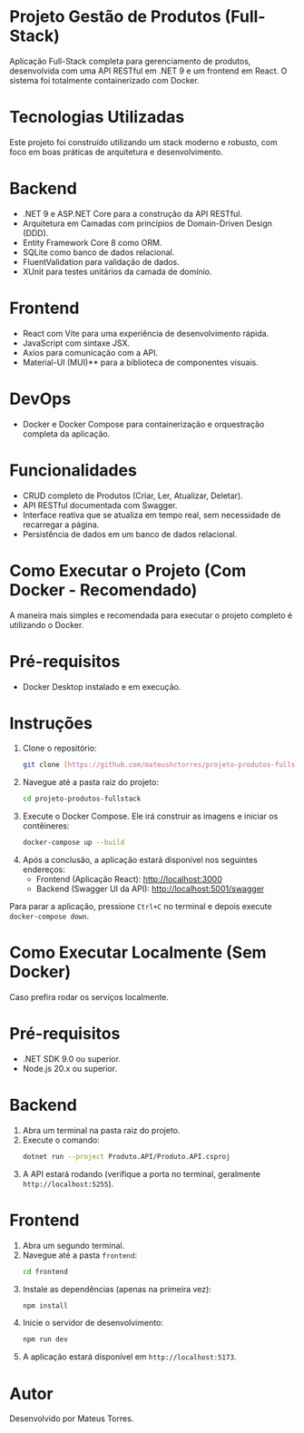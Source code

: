 # Projeto Gestão de Produtos (Full-Stack)
Aplicação Full-Stack completa para gerenciamento de produtos, desenvolvida com uma API RESTful em .NET 9 e um frontend em React. O sistema foi totalmente containerizado com Docker.

# Tecnologias Utilizadas
Este projeto foi construído utilizando um stack moderno e robusto, com foco em boas práticas de arquitetura e desenvolvimento.

# Backend
* .NET 9 e ASP.NET Core para a construção da API RESTful.
* Arquitetura em Camadas com princípios de Domain-Driven Design (DDD).
* Entity Framework Core 8 como ORM.
* SQLite como banco de dados relacional.
* FluentValidation para validação de dados.
* XUnit para testes unitários da camada de domínio.

# Frontend
* React com Vite para uma experiência de desenvolvimento rápida.
* JavaScript com sintaxe JSX.
* Axios para comunicação com a API.
* Material-UI (MUI)** para a biblioteca de componentes visuais.

# DevOps
* Docker e Docker Compose para containerização e orquestração completa da aplicação.

# Funcionalidades
* CRUD completo de Produtos (Criar, Ler, Atualizar, Deletar).
* API RESTful documentada com Swagger.
* Interface reativa que se atualiza em tempo real, sem necessidade de recarregar a página.
* Persistência de dados em um banco de dados relacional.

# Como Executar o Projeto (Com Docker - Recomendado)
A maneira mais simples e recomendada para executar o projeto completo é utilizando o Docker.

# Pré-requisitos
* Docker Desktop instalado e em execução.

# Instruções
1.  Clone o repositório:
    ```bash
    git clone [https://github.com/mateushctorres/projeto-produtos-fullstack.git](https://github.com/mateushctorres/projeto-produtos-fullstack.git)
    ```
2.  Navegue até a pasta raiz do projeto:
    ```bash
    cd projeto-produtos-fullstack
    ```
3.  Execute o Docker Compose. Ele irá construir as imagens e iniciar os contêineres:
    ```bash
    docker-compose up --build
    ```
4.  Após a conclusão, a aplicação estará disponível nos seguintes endereços:
    * Frontend (Aplicação React): [http://localhost:3000](http://localhost:3000)
    * Backend (Swagger UI da API): [http://localhost:5001/swagger](http://localhost:5001/swagger)

Para parar a aplicação, pressione `Ctrl+C` no terminal e depois execute `docker-compose down`.


# Como Executar Localmente (Sem Docker)
Caso prefira rodar os serviços localmente.

# Pré-requisitos
* .NET SDK 9.0 ou superior.
* Node.js 20.x ou superior.

# Backend
1.  Abra um terminal na pasta raiz do projeto.
2.  Execute o comando:
    ```bash
    dotnet run --project Produto.API/Produto.API.csproj
    ```
3.  A API estará rodando (verifique a porta no terminal, geralmente `http://localhost:5255`).

# Frontend
1.  Abra um segundo terminal.
2.  Navegue até a pasta `frontend`:
    ```bash
    cd frontend
    ```
3.  Instale as dependências (apenas na primeira vez):
    ```bash
    npm install
    ```
4.  Inicie o servidor de desenvolvimento:
    ```bash
    npm run dev
    ```
5.  A aplicação estará disponível em `http://localhost:5173`.

# Autor
Desenvolvido por Mateus Torres.

